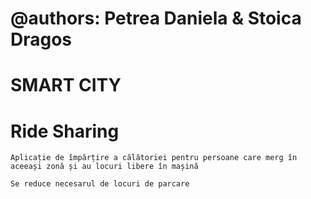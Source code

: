 # @authors: Petrea Daniela & Stoica Dragos

# SMART CITY

# Ride Sharing

    Aplicație de împărțire a călătoriei pentru persoane care merg în aceeași zonă și au locuri libere în mașină
    
    Se reduce necesarul de locuri de parcare
